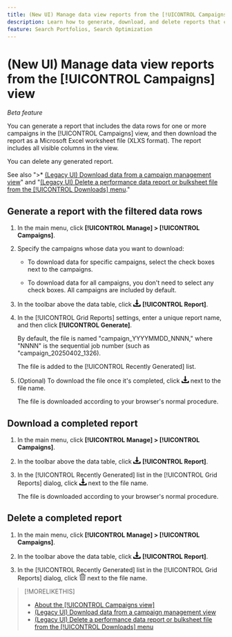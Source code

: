 ```yaml
---
title: (New UI) Manage data view reports from the [!UICONTROL Campaigns] view
description: Learn how to generate, download, and delete reports that contain the data rows for one or more campaigns in the [!UICONTROL Campaigns] view in a report.
feature: Search Portfolios, Search Optimization
---
```

# (New UI) Manage data view reports from the [!UICONTROL Campaigns] view

<!-- Wording??????  Filtered data reports? -->

*Beta feature*

You can generate a report that includes the data rows for one or more campaigns in the [!UICONTROL Campaigns] view, and then download the report as a Microsoft Excel worksheet file (XLXS format). The report includes all visible columns in the view.

You can delete any generated report.

See also ">* [(Legacy UI) Download data from a campaign management view](/help/search-social-commerce/common-tasks/navigation-editing-selection/download.md)" and "[(Legacy UI) Delete a performance data report or bulksheet file from the [!UICONTROL Downloads] menu](/help/search-social-commerce/common-tasks/navigation-editing-selection/download-delete-data.md)."

## Generate a report with the filtered data rows

1. In the main menu, click **[!UICONTROL Manage] > [!UICONTROL Campaigns]**.

1. Specify the campaigns whose data you want to download:

   * To download data for specific campaigns, select the check boxes next to the campaigns.
   
   * To download data for all campaigns, you don't need to select any check boxes. All campaigns are included by default.

1. In the toolbar above the data table, click ![Download](/help/search-social-commerce/assets/download.png "Download") **[!UICONTROL Report]**.

1. In the [!UICONTROL Grid Reports] settings, enter a unique report name, and then click **[!UICONTROL Generate]**.

   By default, the file is named "campaign_YYYYMMDD_NNNN," where "NNNN" is the sequential job number (such as "campaign_20250402_1326).

   The file is added to the [!UICONTROL Recently Generated] list.

1. (Optional) To download the file once it's completed, click ![Download](/help/search-social-commerce/assets/download.png "Download") next to the file name.

   The file is downloaded according to your browser's normal procedure.

## Download a completed report

1. In the main menu, click **[!UICONTROL Manage] > [!UICONTROL Campaigns]**.

1. In the toolbar above the data table, click ![Download](/help/search-social-commerce/assets/download.png "Download") **[!UICONTROL Report]**.

1. In the [!UICONTROL Recently Generated] list in the [!UICONTROL Grid Reports] dialog, click ![Download](/help/search-social-commerce/assets/download.png "Download") next to the file name.

   The file is downloaded according to your browser's normal procedure.

## Delete a completed report

1. In the main menu, click **[!UICONTROL Manage] > [!UICONTROL Campaigns]**.

1. In the toolbar above the data table, click ![Download](/help/search-social-commerce/assets/download.png "Download") **[!UICONTROL Report]**.

1. In the [!UICONTROL Recently Generated] list in the [!UICONTROL Grid Reports] dialog, click ![Delete](/help/search-social-commerce/assets/delete-new.png "Delete") next to the file name.

>[!MORELIKETHIS]
>
>* [About the [!UICONTROL Campaigns view]](campaign-about.md)
>* [(Legacy UI) Download data from a campaign management view](/help/search-social-commerce/common-tasks/navigation-editing-selection/download.md)
>* [(Legacy UI) Delete a performance data report or bulksheet file from the [!UICONTROL Downloads] menu](/help/search-social-commerce/common-tasks/navigation-editing-selection/download-delete-data.md)

